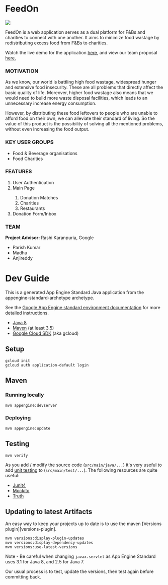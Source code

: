 # FeedOn 

<img src="src/main/webapp/assets/Banner.png">

FeedOn is a web application serves as a dual platform for F&Bs and charities to connect with one another. It aims to minimize food wastage by redistributing excess food from F&Bs to charities. 

Watch the live demo for the application <a href="https://www.youtube.com/watch?v=xlqRs-MqeXA&feature=youtu.be">here</a>, and view our team proposal <a href="https://github.com/anushadatta/FeedOn/blob/master/src/main/webapp/assets/FeedOn.pptx">here.</a> 

### MOTIVATION 

As we know, our world is battling high food wastage, widespread hunger and extensive food insecurity. These are all problems that directly affect the basic quality of life. Moreover, higher food wastage also means that we would need to build more waste disposal facilities, which leads to an unnecessary increase energy consumption. 

However, by distributing these food leftovers to people who are unable to afford food on their own, we can alleviate their standard of living. So the value of this product is the possibility of solving all the mentioned problems, without even increasing the food output. 

### KEY USER GROUPS

* Food & Beverage organisations
* Food Charities 

### FEATURES

<ol>
    <li>User Authentication</li>
    <li>Main Page </li>
    <ol>
        <li>Donation Matches</li>
        <li>Charities</li>
        <li>Restaurants </li>
    </ol>
    <li>Donation Form/Inbox </li>
</ol>

### TEAM 

<b>Project Advisor:</b> Rashi Karanpuria, Google 

* Parish Kumar
* Madhu
* Anjireddy

# Dev Guide
This is a generated App Engine Standard Java application from the appengine-standard-archetype archetype.

See the [Google App Engine standard environment documentation][ae-docs] for more
detailed instructions.

[ae-docs]: https://cloud.google.com/appengine/docs/java/

- [Java 8](http://www.oracle.com/technetwork/java/javase/downloads/index.html)
- [Maven](https://maven.apache.org/download.cgi) (at least 3.5)
- [Google Cloud SDK](https://cloud.google.com/sdk/) (aka gcloud)

## Setup

    gcloud init
    gcloud auth application-default login

## Maven

### Running locally

    mvn appengine:devserver

### Deploying

    mvn appengine:update

## Testing

    mvn verify

As you add / modify the source code (`src/main/java/...`) it's very useful to add
[unit testing](https://cloud.google.com/appengine/docs/java/tools/localunittesting)
to (`src/main/test/...`). The following resources are quite useful:

- [Junit4](http://junit.org/junit4/)
- [Mockito](http://mockito.org/)
- [Truth](http://google.github.io/truth/)

## Updating to latest Artifacts

An easy way to keep your projects up to date is to use the maven [Versions plugin][versions-plugin].

    mvn versions:display-plugin-updates
    mvn versions:display-dependency-updates
    mvn versions:use-latest-versions

Note - Be careful when changing `javax.servlet` as App Engine Standard uses 3.1 for Java 8, and 2.5
for Java 7.

Our usual process is to test, update the versions, then test again before committing back.

[plugin]: http://www.mojohaus.org/versions-maven-plugin/
